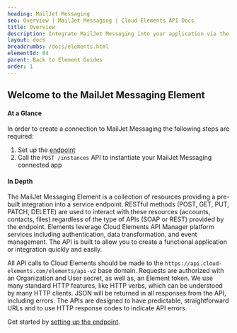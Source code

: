 ```yaml
---
heading: MailJet Messaging
seo: Overview | MailJet Messaging | Cloud Elements API Docs
title: Overview
description: Integrate MailJet Messaging into your application via the Cloud Elements APIs.
layout: docs
breadcrumbs: /docs/elements.html
elementId: 84
parent: Back to Element Guides
order: 1
---
```


## Welcome to the MailJet Messaging Element


#### At a Glance

In order to create a connection to MailJet Messaging the following steps are required:

1. Set up the [endpoint](mailjet-messaging-endpoint-setup.html)
2. Call the `POST /instances` API to instantiate your MailJet Messaging connected app

#### In Depth

The MailJet Messaging Element is a collection of resources providing a pre-built integration into a service endpoint. RESTful methods (POST, GET, PUT, PATCH, DELETE) are used to interact with these resources (accounts, contacts, files) regardless of the type of APIs (SOAP or REST) provided by the endpoint. Elements leverage Cloud Elements API Manager platform services including authentication, data transformation, and event management.  The API is built to allow you to create a functional application or integration quickly and easily.

All API calls to Cloud Elements should be made to the `https://api.cloud-elements.com/elements/api-v2` base domain. Requests are authorized with an Organization and User secret, as well as, an Element token.  We use many standard HTTP features, like HTTP verbs, which can be understood by many HTTP clients. JSON will be returned in all responses from the API, including errors. The APIs are designed to have predictable, straightforward URLs and to use HTTP response codes to indicate API errors.

Get started by [setting up the endpoint](mailjet-messaging-endpoint-setup.html).
